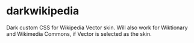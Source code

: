 darkwikipedia
=============

Dark custom CSS for Wikipedia Vector skin. Will also work for Wiktionary and Wikimedia Commons, if Vector is selected as the skin.
